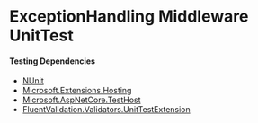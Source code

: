 # ExceptionHandling Middleware UnitTest

#### Testing Dependencies

* [NUnit](https://www.nuget.org/packages/NUnit/)
* [Microsoft.Extensions.Hosting](https://www.nuget.org/packages/Microsoft.Extensions.Hosting/)
* [Microsoft.AspNetCore.TestHost](https://www.nuget.org/packages/Microsoft.AspNetCore.TestHost/)
* [FluentValidation.Validators.UnitTestExtension](https://www.nuget.org/packages/FluentValidation.Validators.UnitTestExtension/)
